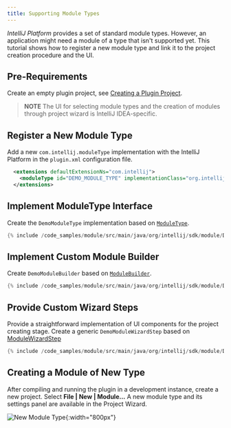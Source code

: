 ```yaml
---
title: Supporting Module Types
---
```

<!-- Copyright 2000-2020 JetBrains s.r.o. and other contributors. Use of this source code is governed by the Apache 2.0 license that can be found in the LICENSE file. -->

*IntelliJ Platform* provides a set of standard module types. However, an application might need a  module of a type that isn't supported yet.
This tutorial shows how to register a new module type and link it to the project creation procedure and the UI.

## Pre-Requirements

Create an empty plugin project, see [Creating a Plugin Project](/tutorials/gradle_build_system.md).

> **NOTE** The UI for selecting module types and the creation of modules through project wizard is IntelliJ IDEA-specific.

## Register a New Module Type
Add a new `com.intellij.moduleType` implementation with the IntelliJ Platform in the `plugin.xml` configuration file.

```xml
  <extensions defaultExtensionNs="com.intellij">
    <moduleType id="DEMO_MODULE_TYPE" implementationClass="org.intellij.sdk.module.DemoModuleType"/>
  </extensions>
```

## Implement ModuleType Interface
Create the `DemoModuleType` implementation based on [`ModuleType`](upsource:///platform/lang-api/src/com/intellij/openapi/module/ModuleType.java).

```java
{% include /code_samples/module/src/main/java/org/intellij/sdk/module/DemoModuleType.java %}
```

## Implement Custom Module Builder
Create `DemoModuleBuilder` based on [`ModuleBuilder`](upsource:///platform/lang-api/src/com/intellij/ide/util/projectWizard/ModuleBuilder.java).

```java
{% include /code_samples/module/src/main/java/org/intellij/sdk/module/DemoModuleBuilder.java %}
```

## Provide Custom Wizard Steps
Provide a straightforward implementation of UI components for the project creating stage.
Create a generic `DemoModuleWizardStep` based on [ModuleWizardStep](upsource:///platform/lang-api/src/com/intellij/ide/util/projectWizard/ModuleWizardStep.java)

```java
{% include /code_samples/module/src/main/java/org/intellij/sdk/module/DemoModuleWizardStep.java %}
```

## Creating a Module of New Type
After compiling and running the plugin in a development instance, create a new project.
Select **File \| New \| Module...**
A new module type and its settings panel are available in the Project Wizard.

![New Module Type](module_types/img/new_module_type.png){:width="800px"}

